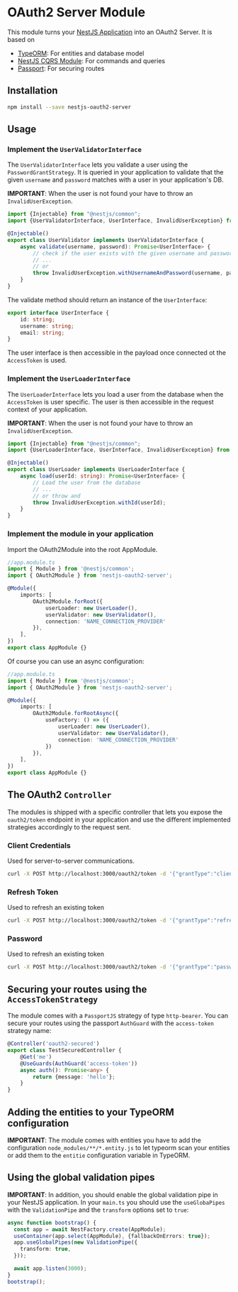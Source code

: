 # OAuth2 Server Module

This module turns your [NestJS Application](https://nestjs.com) into an OAuth2 Server. It is based on

* [TypeORM](https://typeorm.io): For entities and database model
* [NestJS CQRS Module](https://github.com/nestjs/cqrs): For commands and queries
* [Passport](http://www.passportjs.org/): For securing routes

## Installation

```bash
npm install --save nestjs-oauth2-server
```

## Usage

### Implement the `UserValidatorInterface`

The `UserValidatorInterface` lets you validate a user using the `PasswordGrantStrategy`. It is queried in your application
to validate that the given `username` and `password` matches with a user in your application's DB.

**IMPORTANT**: When the user is not found your have to throw an `InvalidUserException`. 

```typescript
import {Injectable} from "@nestjs/common";
import {UserValidatorInterface, UserInterface, InvalidUserException} from "nestjs-oauth2-server";

@Injectable()
export class UserValidator implements UserValidatorInterface {
    async validate(username, password): Promise<UserInterface> {
        // check if the user exists with the given username and password
        // ...
        // or
        throw InvalidUserException.withUsernameAndPassword(username, password);
    }
}
```

The validate method should return an instance of the `UserInterface`:

```typescript
export interface UserInterface {
    id: string;
    username: string;
    email: string;
}
```

The user interface is then accessible in the payload once connected ot the `AccessToken` is used.

### Implement the `UserLoaderInterface`

The `UserLoaderInterface` lets you load a user from the database when the `AccessToken` is user specific. 
The user is then accessible in the request context of your application.

**IMPORTANT**: When the user is not found your have to throw an `InvalidUserException`. 

```typescript
import {Injectable} from "@nestjs/common";
import {UserLoaderInterface, UserInterface, InvalidUserException} from "nestjs-oauth2-server";

@Injectable()
export class UserLoader implements UserLoaderInterface {
    async load(userId: string): Promise<UserInterface> {
        // Load the user from the database
        // ...
        // or throw and 
        throw InvalidUserException.withId(userId);
    }
}
```

### Implement the module in your application

Import the OAuth2Module into the root AppModule.

```typescript
//app.module.ts
import { Module } from '@nestjs/common';
import { OAuth2Module } from 'nestjs-oauth2-server';

@Module({
    imports: [
        OAuth2Module.forRoot({
            userLoader: new UserLoader(),
            userValidator: new UserValidator(),
            connection: 'NAME_CONNECTION_PROVIDER'
        }),
    ],
})
export class AppModule {}
```

Of course you can use an async configuration:

```typescript
//app.module.ts
import { Module } from '@nestjs/common';
import { OAuth2Module } from 'nestjs-oauth2-server';

@Module({
    imports: [
        OAuth2Module.forRootAsync({
            useFactory: () => ({
                userLoader: new UserLoader(),
                userValidator: new UserValidator(),
                connection: 'NAME_CONNECTION_PROVIDER'
            })
        }),
    ],
})
export class AppModule {}
```

## The OAuth2 `Controller`

The modules is shipped with a specific controller that lets you expose the `oauth2/token` endpoint in your application
and use the different implemented strategies accordingly to the request sent.

### Client Credentials

Used for server-to-server communications. 

```bash
curl -X POST http://localhost:3000/oauth2/token -d '{"grantType":"client_credentials", "clientId":"6ab1cfab-0b3d-418b-8ca2-94d98663fb6f", "clientSecret": "6nV9GGm1pu8OY0HDZ3Y7QsVnxtkb60wu", "scopes": ["app-1"]}'
```

### Refresh Token

Used to refresh an existing token

```bash
curl -X POST http://localhost:3000/oauth2/token -d '{"grantType":"refreshToken", "clientId":"6ab1cfab-0b3d-418b-8ca2-94d98663fb6f", "clientSecret": "6nV9GGm1pu8OY0HDZ3Y7QsVnxtkb60wu", "refreshToken": "6nV9GGm1pu8OY0HDZ3Y7QsVnxtkb6fgqstyudhjqskdqsd"}'
```

### Password

Used to refresh an existing token

```bash
curl -X POST http://localhost:3000/oauth2/token -d '{"grantType":"password", "clientId":"6ab1cfab-0b3d-418b-8ca2-94d98663fb6f", "clientSecret": "6nV9GGm1pu8OY0HDZ3Y7QsVnxtkb60wu", "username": "j.doe@change.me", "password": "changeme", "scopes": ["app-1"]}'
```

## Securing your routes using the `AccessTokenStrategy`

The module comes with a `PassportJS` strategy of type `http-bearer`. You can secure your routes using the passport
`AuthGuard` with the `access-token` strategy name:

```typescript
@Controller('oauth2-secured')
export class TestSecuredController {
    @Get('me')
    @UseGuards(AuthGuard('access-token'))
    async auth(): Promise<any> {
        return {message: 'hello'};
    }
}
```

## Adding the entities to your TypeORM configuration

**IMPORTANT**: The module comes with entities you have to add the configuration `node_modules/**/*.entity.js`
to let typeorm scan your entities or add them to the `entitie` configuration variable in TypeORM.

## Using the global validation pipes

**IMPORTANT**: In addition, you should enable the global validation pipe in your NestJS application. In your `main.ts`
you should use the `useGlobaPipes` with the `ValidationPipe` and the `transform` options set to `true`:

```typescript
async function bootstrap() {
  const app = await NestFactory.create(AppModule);
  useContainer(app.select(AppModule), {fallbackOnErrors: true});
  app.useGlobalPipes(new ValidationPipe({
    transform: true,
  }));

  await app.listen(3000);
}
bootstrap();
```